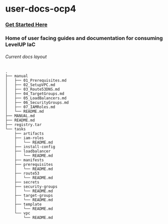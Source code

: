 # user-docs-ocp4    
### [Get Started Here](MANUAL.md)
### Home of user facing guides and documentation for consuming LevelUP IaC    
###### Current docs layout
```
.
├── manual
│   ├── 01_Prerequisites.md
│   ├── 02_SetupVPC.md
│   ├── 03_Route53DNS.md
│   ├── 04_TargetGroups.md
│   ├── 05_LoadBalancers.md
│   ├── 06_SecurityGroups.md
│   ├── 07_IAMRoles.md
│   └── README.md
├── MANUAL.md
├── README.md
├── registry.tar
└── tasks
    ├── artifacts
    ├── iam-roles
    │   └── README.md
    ├── install-config
    ├── loadbalancer
    │   └── README.md
    ├── manifests
    ├── prerequisites
    │   └── README.md
    ├── route53
    │   └── README.md
    ├── secrets
    ├── security-groups
    │   └── README.md
    ├── target-groups
    │   └── README.md
    ├── template
    │   └── README.md
    └── vpc
        └── README.md

```
